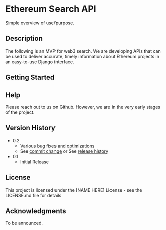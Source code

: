 # Ethereum Search API

Simple overview of use/purpose.

## Description

The following is an MVP for web3 search. We are developing APIs that can be used to deliver accurate, timely information about Ethereum projects in an easy-to-use
Django interface.

## Getting Started

## Help

Please reach out to us on Github. However, we are in the very early stages of the project.

## Version History

* 0.2
    * Various bug fixes and optimizations
    * See [commit change]() or See [release history]()
* 0.1
    * Initial Release

## License

This project is licensed under the [NAME HERE] License - see the LICENSE.md file for details

## Acknowledgments

To be announced.
